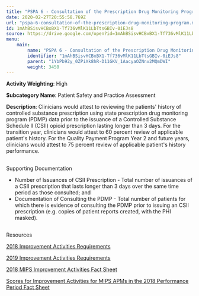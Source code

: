 ```yaml
---
title: "PSPA 6 - Consultation of the Prescription Drug Monitoring Program"
date: 2020-02-27T20:55:58.769Z
url: "pspa-6-consultation-of-the-prescription-drug-monitoring-program.md"
id: 1mAhBSisvHCBxBX1-Tf736vMlK11LbTtsGBIv-0iEJs8
source: https://drive.google.com/open?id=1mAhBSisvHCBxBX1-Tf736vMlK11LbTtsGBIv-0iEJs8
menu:
    main:
        name: "PSPA 6 - Consultation of the Prescription Drug Monitoring Program"
        identifier: "1mAhBSisvHCBxBX1-Tf736vMlK11LbTtsGBIv-0iEJs8"
        parent: "1YbPb92y_0ZPiXk8hR-D11GKV_1AacyaOZNnv2MQmDWI"
        weight: 3450
---
```









**Activity Weighting**: High

**Subcategory Name**: Patient Safety and Practice Assessment

**Description**: Clinicians would attest to reviewing the patients' history of controlled substance prescription using state prescription drug monitoring program (PDMP) data prior to the issuance of a Controlled Substance Schedule II (CSII) opioid prescription lasting longer than 3 days. For the transition year, clinicians would attest to 60 percent review of applicable patient's history. For the Quality Payment Program Year 2 and future years, clinicians would attest to 75 percent review of applicable patient's history performance.







## 

Supporting Documentation

* Number of Issuances of CSII Prescription - Total number of issuances of a CSII prescription that lasts longer than 3 days over the same time period as those consulted; and 
* Documentation of Consulting the PDMP - Total number of patients for which there is evidence of consulting the PDMP prior to issuing an CSII prescription (e.g. copies of patient reports created, with the PHI masked).







## 

Resources

[2018 Improvement Activities Requirements](https://qpp.cms.gov/mips/improvement-activities?py=2018)

[2019 Improvement Activities Requirements](https://qpp.cms.gov/mips/improvement-activities?py=2019)

[2018 MIPS Improvement Activities Fact Sheet](https://qpp.cms.gov/resource/2018%20MIPS%20Improvement%20Activities%20Fact%20Sheet)

[Scores for Improvement Activities for MIPS APMs in the 2018 Performance Period Fact Sheet](https://qpp.cms.gov/resource/2018%20MIPS%20APMs%20improvement%20Activities%20scores%20fact%20sheet)

